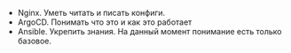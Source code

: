 - Nginx. Уметь читать и писать конфиги.
- ArgoCD. Понимать что это и как это работает
- Ansible. Укрепить знания. На данный момент понимание есть только базовое.
